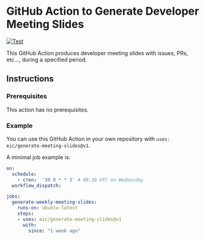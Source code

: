 # GitHub Action to Generate Developer Meeting Slides
[![Test](https://github.com/wdconinc/generate-meeting-slides/actions/workflows/test.yml/badge.svg)](https://github.com/wdconinc/generate-meeting-slides/actions/workflows/test.yml)

This GitHub Action produces developer meeting slides with issues, PRs, etc..., during a specified period.

## Instructions

### Prerequisites
This action has no prerequisites.

### Example

You can use this GitHub Action in your own repository with `uses: eic/generate-meeting-slides@v1`.

A minimal job example is:
```yaml
on:
  schedule:
    - cron:  '30 8 * * 3' # 08:30 UTC on Wednesday
  workflow_dispatch:

jobs:
  generate-weekly-meeting-slides:
    runs-on: ubuntu-latest
    steps:
    - uses: eic/generate-meeting-slides@v1
      with:
        since: "1 week ago"
```
